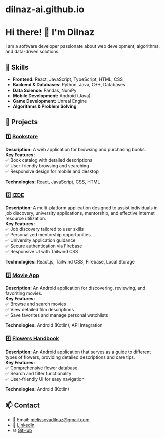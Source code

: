 # dilnaz-ai.github.io
# Hi there! 👋 I'm Dilnaz  

I am a software developer passionate about web development, algorithms, and data-driven solutions.  

## 🔹 Skills  
- **Frontend:** React, JavaScript, TypeScript, HTML, CSS  
- **Backend & Databases:** Python, Java, C++, Databases  
- **Data Science:** Pandas, NumPy
- **Mobile Development:** Android (Java)
- **Game Development:** Unreal Engine
- **Algorithms & Problem Solving**  

## 🔹 Projects  
### 1️⃣ [Bookstore](https://github.com/Zhanerrrkeee/BkS-project)  
**Description:** A web application for browsing and purchasing books.  
**Key Features:**  
✅ Book catalog with detailed descriptions  
✅ User-friendly browsing and searching  
✅ Responsive design for mobile and desktop  

**Technologies:** React, JavaScript, CSS, HTML  

### 2️⃣ [IZDE](https://github.com/Dilyaaaa/IZDE)  
**Description:** A multi-platform application designed to assist individuals in job discovery, university applications, mentorship, and effective internet resource utilization.  
**Key Features:**  
✅ Job discovery tailored to user skills  
✅ Personalized mentorship opportunities  
✅ University application guidance  
✅ Secure authentication via Firebase  
✅ Responsive UI with Tailwind CSS  

**Technologies:** React.js, Tailwind CSS, Firebase, Local Storage  

### 3️⃣ [Movie App](https://github.com/yourusername/movie-app)  
**Description:** An Android application for discovering, reviewing, and favoriting movies.  
**Key Features:**  
✅ Browse and search movies  
✅ View detailed film descriptions  
✅ Save favorites and manage personal watchlists  

**Technologies:** Android (Kotlin), API Integration  

### 4️⃣ [Flowers Handbook](https://github.com/Dilyaaaa/FlowersHandBook)  
**Description:** An Android application that serves as a guide to different types of flowers, providing detailed descriptions and care tips.  
**Key Features:**  
✅ Comprehensive flower database  
✅ Search and filter functionality  
✅ User-friendly UI for easy navigation  

**Technologies:** Android (Kotlin) 

 

## 📫 Contact  
- 📩 Email: melissovadilnaz@gmail.com  
- 🔗 [LinkedIn](www.linkedin.com/in/dilnaz-melissova-4240392b3)  
- 🌐 [GitHub](https://github.com/yourusername)  
